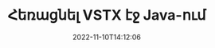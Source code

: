 ---
############################# Static ############################
layout: "auto-gen-merger"
date: 2022-11-10T14:12:06
draft: false
otherformats: html mht mhtml odp ods odt one otp ott pdf pps ppsx ppt pptx rtf tex

############################# Head ############################
head_title: "Հեռացնել VSTX էջ Java-ից"
head_description: "Հեռացրեք կամ ջնջեք մեկ էջ կամ էջերի հավաքածու VSTX ֆայլից Java-ում` փոխելով էջերի հերթականությունը` օգտագործելով փաստաթղթերի միաձուլման API-ը:"

############################# Header ############################
title: "Հեռացնել VSTX էջ Java-ում"
description: "Հեռացրեք VSTX էջերը մի քանի տող Java կոդով:"
bg_image: "https://cms.admin.containerize.com/templates/aspose/App_Themes/V3/images/bg/header1.png"
bg_overlay: false
button:
    enable: true
    icon: "fas fa-arrow-down"
    label: "Ներբեռնեք անվճար փորձաշրջան"
    link: "https://downloads.groupdocs.com/merger/java"

############################# SubMenu ############################
submenu:
    enable: true

    left:
        img_alt: "GroupDocs.Merger for Java"
        image: "https://cms.admin.containerize.com/templates/groupdocs/images/product-logos/90x90-noborder/groupdocs-merger-java.png"
        product: "GroupDocs.Merger"
        platform: "Java"

    middle:
        button:

            # button loop
            - link: "https://apireference.groupdocs.com/merger/java"
              text: "API հղում"

            # button loop
            - link: "https://github.com/groupdocs-merger"
              text: "Կոդի օրինակներ"

            # button loop
            - link: "https://products.groupdocs.app/merger/family"
              text: "Կենդանի Դեմոներ"

            # button loop
            - link: "https://purchase.groupdocs.com/pricing/merger/java"
              text: "Գնագոյացում"

    right:
        link_download: "https://downloads.groupdocs.com/merger"
        link_learn: "https://docs.groupdocs.com/merger/java"
        link_buy: "https://purchase.groupdocs.com"

############################# About ############################
about:
    enable: true
    title: "GroupDocs.Merger for Java API-ի մասին"
    content: |
        [GroupDocs.Merger for Java](/hy/merger/java/) առաջարկում է պարզ լուծում` անվտանգ միաձուլվելու և բաժանելու փաստաթղթերի լայն շրջանակի, ներառյալ PDF, Microsoft Office (Word, Excel, PowerPoint): , OneNote), OpenDocument, HTML, պատկերներ և շատ ուրիշներ Java հավելվածներում: Կոդից ընդամենը մի քանի տող ավելացնելով, կատարեք փաստաթղթերի մի քանի գործողություններ, ինչպիսիք են տեղափոխել, հեռացնել, պտտել, փոխանակել, հանել կամ փոխել փաստաթղթերի էջերի կողմնորոշումը: Փաստաթղթերի միաձուլման API-ն աջակցում է նաև փաստաթղթերի էջերի նախադիտումը որպես պատկեր՝ փաստաթղթի կառուցվածքը, ձևաչափումը և էջի բովանդակությունը վերլուծելու համար:
        
        GroupDocs.Merger API-ն ճիշտ ընտրություն է կորպորատիվ լուծումների համար, որոնք պահանջում են ֆայլերի էջի հեռացման հնարավորություններ: Այս API-ները լավ աջակցվում են բոլոր հիմնական օպերացիոն համակարգերում և հարթակներում, ներառյալ {{ Runtime}}:

############################# Steps ############################
steps:
    enable: true
    title_left: "Հեռացնել VSTX ֆայլի էջեր Java-ից"
    content_left: |
        [GroupDocs.Merger for Java](/hy/merger/java/) հեշտացնում է Java մշակողների համար ջնջել մեկ կամ մի քանի կոնկրետ էջեր VSTX-ի շրջանակներում: ֆայլ՝ իրականացնելով մի քանի հեշտ քայլ:
        
        * Նախաձեռնեք **RemoveOptions**՝ հեռացնելու համար էջերի համարները:
        * Ստեղծեք **Merger** նոր օրինակ և փոխանցեք աղբյուրի փաստաթղթի ուղին որպես կոնստրուկտորի պարամետր:
        * Զանգահարեք **removePages** և փոխանցեք **RemoveOptions** օբյեկտը:
        * Զանգահարեք **save** և նշեք ֆայլի ուղին՝ ստացված փաստաթուղթը պահպանելու համար:

    title_right: "Համակարգի պահանջները"
    content_right: |
        GroupDocs.Merger for Java API-ներն աջակցվում են բոլոր հիմնական հարթակներում և օպերացիոն համակարգերում: Նախքան ստորև նշված կոդը գործարկելը, խնդրում ենք համոզվել, որ ձեր համակարգում տեղադրված են հետևյալ նախադրյալները.

        * Օպերացիոն համակարգեր՝ Microsoft Windows, Linux, MacOS
        * Զարգացման միջավայրեր՝ NetBeans, IntelliJ IDEA, Eclipse
        * Շրջանակներ: J2SE 7.0 (1.7), J2SE 8.0 (1.8), Java 10
        * Ներբեռնեք GroupDocs.Merger for Java-ի վերջին տարբերակը [Maven]-ից (https://repository.groupdocs.com/webapp/#/artifacts/browse/tree/General/repo/com/groupdocs/groupdocs-merger)
         
    code: |
     {{% merger/additional-styles %}}
     {{< merger/code-merger title="Ինչպես հեռացնել VSTX ֆայլի էջերը՝ օգտագործելով Java օրինակ կոդը">}}

        ```java    
        // Հեռացրեք VSTX ֆայլի էջեր՝ օգտագործելով GroupDocs.Merger API
        // Նախաձեռնեք RemoveOptions դասը ընտրված էջի համարներով
        RemoveOptions removeOptions = new RemoveOptions(new int[] { 3, 6 });

        // Ակնթարթային միաձուլում VSTX փաստաթղթով
        Merger merger = new Merger("input.vstx");

        // Զանգահարեք removePages մեթոդը և փոխանցեք RemoveOptions օբյեկտը դրան
        merger.removePages(removeOptions);
    
        // Զանգահարեք պահպանման եղանակը և անցեք ցանկալի ֆայլի ուղին՝ ելքային փաստաթուղթը պահպանելու համար
        merger.save("output.vstx");
        ```
     {{< /merger/code-merger >}}

############################# Demos ############################
demos:
    enable: true
    title: "Կենդանի ցուցադրություններ - Հեռացրեք VSTX էջեր առցանց"
    content: |
       Հեռացրեք VSTX ֆայլի էջերը հենց հիմա՝ այցելելով [GroupDocs.Merger Live Demos](https://products.groupdocs.app/splitter/remove-pages/vstx) կայքը:
       Կենդանի ցուցադրությունն ունի հետևյալ առավելությունները.
        
############################# About Formats ############################
about_formats:
    enable: true

############################# More Formats ############################
more_formats:
    enable: true
    title: "Հեռացրեք էջերը փաստաթղթի այլ ձևաչափերից"
    content: |
        Java փաստաթղթերը միաձուլվում և բաժանվում են API ֆայլերի ձևաչափերի և պատկերների համար: Հեռացրեք որոշ հայտնի ֆայլերի ձևաչափեր, ինչպես նշված է ստորև:

############################# Back to top ###############################
back_to_top:
    enable: true
---